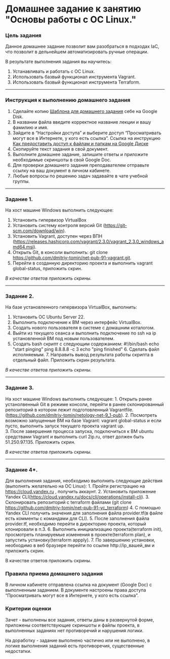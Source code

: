 # Домашнее задание к занятию "Основы работы с ОС Linux."


### Цель задания

Данное домашнее задание позволит вам разобраться в подходах IaC, что позволит в дельнейшем автоматизировать ручные операции.

В результате выполнения задания вы научитесь:  
1. Устанавливать и работать с ОС Linux.
2. Использовать базвый функционал инструмента Vagrant.
3. Использовать базвый функционал инструмента Terraform.

------

### Инструкция к выполнению домашнего задания

1. Сделайте копию [Шаблона для домашнего задания](https://docs.google.com/document/d/1youKpKm_JrC0UzDyUslIZW2E2bIv5OVlm_TQDvH5Pvs/edit) себе на Google Disk.
2. В названии файла введите корректное название лекции и вашу фамилию и имя.
3. Зайдите в “Настройки доступа” и выберите доступ “Просматривать могут все в Интернете, у кого есть ссылка”.  Ссылка на инструкцию [Как предоставить доступ к файлам и папкам на Google Диске](https://support.google.com/docs/answer/2494822?hl=ru&co=GENIE.Platform%3DDesktop)
4. Скопируйте текст задания в свой документ.
5. Выполните домашнее задание, запишите ответы и приложите необходимые скриншоты в свой Google Doc.
6. Для проверки домашнего задания преподавателем отправьте ссылку на ваш документ в личном кабинете.
7. Любые вопросы по решению задач задавайте в чате учебной группы.

---


### Задание 1. 

На хост машине Windows выполнить следующее:
   1. Установить гипервизор VirtualBox
   2. Установить систему контроля версий Git (https://git-scm.com/download/win).
   3. Установить Vagrant, доступен через ВПН (https://releases.hashicorp.com/vagrant/2.3.0/vagrant_2.3.0_windows_amd64.msi).
   4. Открыть Git, в консоли выполнить: git clone https://github.com/dmitriy-tomin/net-pub-91-vagrant.git.
   5. Перейти в созданную директорию проекта и выполнить vagrant global-status, приложить скрин.
 
*В качестве ответов приложить скрины.*

------

### Задание 2. 

На базе установленного гипервизора VirtualBox, выполнить:
   1. Установить ОС Ubuntu Server 22.
   2. Выполнить подключение к ВМ через интерфейс VirtualBox.
   3. Создать нового пользователя в системе с домашним коталогом.
   4. Выйти из текущего сеанса и выполнить подключение по ssh на ip установленной ВМ под новым пользователем.
   5. Создать bash скрипт с следующим содержанием:
        #!/bin/bash
        echo "start pinging"
        ping 8.8.8.8 -c 3
        echo "ping finished"
    6. Сделать файл исполняемым.
    7. Направить вывод результата работы скрипта в отдельный файл. Приложить скрин результата.
     
*В качестве ответов приложить скрины.*

------

### Задание 3.

На хост машине Windows выполнить следующее:
    1. Открыть ранее устанолвенный Git в режиме консоли, перейти в ранее склонированный репозиторий в котором лежит подготовленный Vagrantfile.     (https://github.com/dmitriy-tomin/netology-net-9_1-pub).
    2. Посмотреть возможно запущенные ВМ на базе Vagrant: vagrant global-status и если пусто, выполнить запуск текущего проекта vagrant up.   
    3. После завершения процесса запуска, подключиться к ВМ ubuntu средствами Vagrant и выполнить curl 2ip.ru, ответ должен быть 51.250.97.135. Приложить скрин.     

*В качестве ответов приложить скрины.*

------

### Задание 4*.

Для выполнения задания, необходимо выполнить следующие действия (выполнять желательно на ОС Linux):
    1. Пройти регистрацию на https://cloud.yandex.ru , получить аккаунт.
    2. Установить приложение Yandex CLI(https://cloud.yandex.ru/docs/cli/operations/install-cli).
    3. Склонировать репозиторий с terraform файлами (git clone https://github.com/dmitriy-tomin/net-pub-91-yc_terraform)
    4. С помощью Yandex CLI получить значения для заполнения файла provider.tf(в файле есть комменты с командами для CLI).
    5. После заполнения файла provider.tf, необходимо перейти в директорию проекта, который клонировали в п.3.
    6. Выполнить инициализацию проекта(terraform init), просмотреть планируемые изменения в проекте(terraform plan), и запустить установку(terraform appply).
    7. По завершению установки, необходимо в веб браузере перейти по ссылке http://ip_вашей_вм и приложить скрин.

В качестве ответов приложить скрины.


### Правила приема домашнего задания

В личном кабинете отправлена ссылка на документ (Google Doc) с выполненным заданием. В документе настроены права доступа “Просматривать могут все в Интернете, у кого есть ссылка”.

### Критерии оценки

Зачет - выполнены все задания, ответы даны в развернутой форме, приложены соответствующие скриншоты и файлы проекта, в выполненных заданиях нет противоречий и нарушения логики.

На доработку - задание выполнено частично или не выполнено, в логике выполнения заданий есть противоречия, существенные недостатки.
